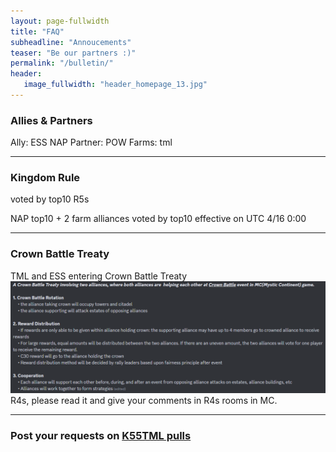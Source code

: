 ```yaml
---
layout: page-fullwidth
title: "FAQ"
subheadline: "Annoucements"
teaser: "Be our partners :)"
permalink: "/bulletin/"
header:
   image_fullwidth: "header_homepage_13.jpg"
---
```

### Allies & Partners
Ally: ESS
NAP Partner: POW
Farms: tml

--- 
### Kingdom Rule
voted by top10 R5s
  
NAP top10 + 2 farm alliances voted by top10 
effective on UTC 4/16 0:00

---
### Crown Battle Treaty
TML and ESS entering Crown Battle Treaty
![](https://github.com/rkuo2023/K75TML/blob/gh-pages/images/Crown%20Battle%20Treaty.PNG?raw=true)
R4s, please read it and give your comments in R4s rooms in MC. 

---
### Post your requests on [K55TML pulls](https://github.com/rkuo2023/K75TML/pulls)

